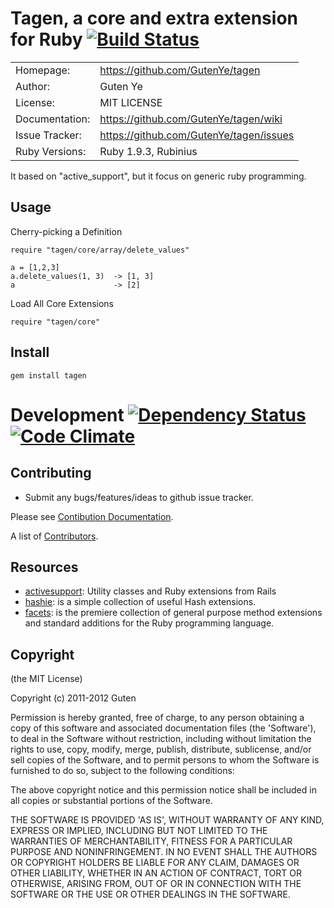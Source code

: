 Tagen, a core and extra extension for Ruby [![Build Status](https://secure.travis-ci.org/GutenYe/tagen.png)](http://travis-ci.org/GutenYe/tagen)
=======

|                |                                         |
|----------------|-----------------------------------------|
| Homepage:      | https://github.com/GutenYe/tagen        |
| Author:	       | Guten Ye                                |
| License:       | MIT LICENSE                             |
| Documentation: | https://github.com/GutenYe/tagen/wiki   |
| Issue Tracker: | https://github.com/GutenYe/tagen/issues |
| Ruby Versions: | Ruby 1.9.3, Rubinius                    |

It based on "active_support", but it focus on generic ruby programming.

Usage
-----

Cherry-picking a Definition

	require "tagen/core/array/delete_values"

	a = [1,2,3]
	a.delete_values(1, 3)  -> [1, 3]
	a                      -> [2]

Load All Core Extensions

	require "tagen/core"

Install
----------

	gem install tagen

Development [![Dependency Status](https://gemnasium.com/GutenYe/tagen.png?branch=master)](https://gemnasium.com/GutenYe/tagen) [![Code Climate](https://codeclimate.com/badge.png)](https://codeclimate.com/github/GutenYe/tagen)
===========

Contributing 
-------------

* Submit any bugs/features/ideas to github issue tracker.

Please see [Contibution Documentation](https://github.com/GutenYe/tagen/blob/master/CONTRIBUTING.md).

A list of [Contributors](https://github.com/GutenYe/tagen/contributors).

Resources
---------

* [activesupport](https://github.com/rails/rails/tree/master/activesupport): Utility classes and Ruby extensions from Rails
* [hashie](https://github.com/intridea/hashie): is a simple collection of useful Hash extensions.
* [facets](https://github.com/rubyworks/facets): is the premiere collection of general purpose method extensions and standard additions for the Ruby programming language.

Copyright
---------

(the MIT License)

Copyright (c) 2011-2012 Guten

Permission is hereby granted, free of charge, to any person obtaining a copy of this software and associated documentation files (the 'Software'), to deal in the Software without restriction, including without limitation the rights to use, copy, modify, merge, publish, distribute, sublicense, and/or sell copies of the Software, and to permit persons to whom the Software is furnished to do so, subject to the following conditions:

The above copyright notice and this permission notice shall be included in all copies or substantial portions of the Software.

THE SOFTWARE IS PROVIDED 'AS IS', WITHOUT WARRANTY OF ANY KIND, EXPRESS OR IMPLIED, INCLUDING BUT NOT LIMITED TO THE WARRANTIES OF MERCHANTABILITY, FITNESS FOR A PARTICULAR PURPOSE AND NONINFRINGEMENT.  IN NO EVENT SHALL THE AUTHORS OR COPYRIGHT HOLDERS BE LIABLE FOR ANY CLAIM, DAMAGES OR OTHER LIABILITY, WHETHER IN AN ACTION OF CONTRACT, TORT OR OTHERWISE, ARISING FROM, OUT OF OR IN CONNECTION WITH THE SOFTWARE OR THE USE OR OTHER DEALINGS IN THE SOFTWARE.
